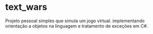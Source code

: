 # text_wars
Projeto pessoal simples que simula um jogo virtual. implementando orientação a objetos na linguagem e tratamento de exceções em C#.
